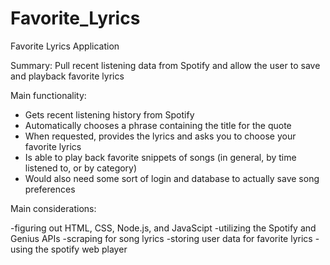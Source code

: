 # Favorite_Lyrics

Favorite Lyrics Application

Summary: Pull recent listening data from Spotify and allow the user to save and playback favorite lyrics

Main functionality:

- Gets recent listening history from Spotify
- Automatically chooses a phrase containing the title for the quote
- When requested, provides the lyrics and asks you to choose your favorite lyrics
- Is able to play back favorite snippets of songs (in general, by time listened to, or by category)
- Would also need some sort of login and database to actually save song preferences

Main considerations:

-figuring out HTML, CSS, Node.js, and JavaScipt
-utilizing the Spotify and Genius APIs
-scraping for song lyrics
-storing user data for favorite lyrics
-using the spotify web player
